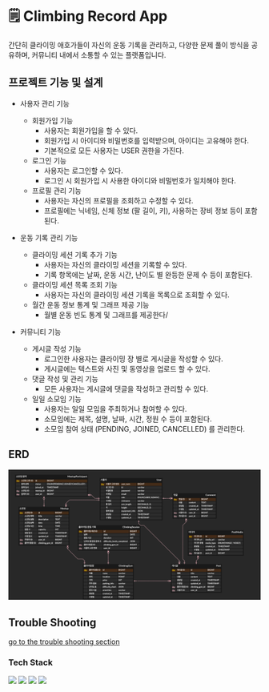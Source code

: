 # 🗒 Climbing Record App
간단히 클라이밍 애호가들이 자신의 운동 기록을 관리하고, 다양한 문제 풀이 방식을 공유하며, 커뮤니티 내에서 소통할 수 있는 플랫폼입니다.

## 프로젝트 기능 및 설계
- 사용자 관리 기능
  - 회원가입 기능
    - 사용자는 회원가입을 할 수 있다.
    - 회원가입 시 아이디와 비밀번호를 입력받으며, 아이디는 고유해야 한다.
    - 기본적으로 모든 사용자는 USER 권한을 가진다.
  - 로그인 기능
    - 사용자는 로그인할 수 있다.
    - 로그인 시 회원가입 시 사용한 아이디와 비밀번호가 일치해야 한다.
  - 프로필 관리 기능
    - 사용자는 자신의 프로필을 조회하고 수정할 수 있다.
    - 프로필에는 닉네임, 신체 정보 (팔 길이, 키), 사용하는 장비 정보 등이 포함된다.
    
- 운동 기록 관리 기능
  - 클라이밍 세션 기록 추가 기능
    - 사용자는 자신의 클라이밍 세션을 기록할 수 있다.
    - 기록 항목에는 날짜, 운동 시간, 난이도 별 완등한 문제 수 등이 포함된다.
  - 클라이밍 세션 목록 조회 기능
    - 사용자는 자신의 클라이밍 세션 기록을 목록으로 조회할 수 있다.
  - 월간 운동 정보 통계 및 그래프 제공 기능
    - 월별 운동 빈도 통계 및 그래프를 제공한다/
    
- 커뮤니티 기능
  - 게시글 작성 기능
    - 로그인한 사용자는 클라이밍 장 별로 게시글을 작성할 수 있다.
    - 게시글에는 텍스트와 사진 및 동영상을 업로드 할 수 있다.
  - 댓글 작성 및 관리 기능
    - 모든 사용자는 게시글에 댓글을 작성하고 관리할 수 있다.
  - 일일 소모임 기능
    - 사용자는 일일 모임을 주최하거나 참여할 수 있다.
    - 소모임에는 제목, 설명, 날짜, 시간, 정원 수 등이 포함된다.
    - 소모임 참여 상태 (PENDING, JOINED, CANCELLED) 를 관리한다.
## ERD 
![ERD](doc/img/erd.png)

## Trouble Shooting
[go to the trouble shooting section](doc/TROUBLE_SHOOTING.md)

### Tech Stack
<div align=left> 
  <img src="https://img.shields.io/badge/java-007396?style=for-the-badge&logo=java&logoColor=white"> 
  <img src="https://img.shields.io/badge/spring-6DB33F?style=for-the-badge&logo=spring&logoColor=white"> 
  <img src="https://img.shields.io/badge/mysql-4479A1?style=for-the-badge&logo=mysql&logoColor=white"> 
  <img src="https://img.shields.io/badge/git-F05032?style=for-the-badge&logo=git&logoColor=white">
</div>

